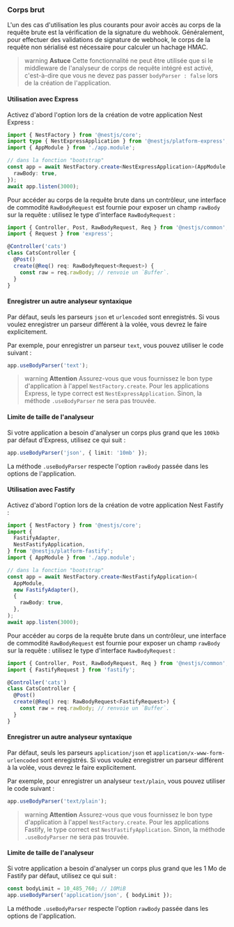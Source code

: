 ### Corps brut

L'un des cas d'utilisation les plus courants pour avoir accès au corps de la requête brute est la vérification de la signature du webhook. Généralement, pour effectuer des validations de signature de webhook, le corps de la requête non sérialisé est nécessaire pour calculer un hachage HMAC.

> warning **Astuce** Cette fonctionnalité ne peut être utilisée que si le middleware de l'analyseur de corps de requête intégré est activé, c'est-à-dire que vous ne devez pas passer `bodyParser : false` lors de la création de l'application.

#### Utilisation avec Express

Activez d'abord l'option lors de la création de votre application Nest Express :

```typescript
import { NestFactory } from '@nestjs/core';
import type { NestExpressApplication } from '@nestjs/platform-express';
import { AppModule } from './app.module';

// dans la fonction "bootstrap"
const app = await NestFactory.create<NestExpressApplication>(AppModule, {
  rawBody: true,
});
await app.listen(3000);
```

Pour accéder au corps de la requête brute dans un contrôleur, une interface de commodité `RawBodyRequest` est fournie pour exposer un champ `rawBody` sur la requête : utilisez le type d'interface `RawBodyRequest` :

```typescript
import { Controller, Post, RawBodyRequest, Req } from '@nestjs/common';
import { Request } from 'express';

@Controller('cats')
class CatsController {
  @Post()
  create(@Req() req: RawBodyRequest<Request>) {
    const raw = req.rawBody; // renvoie un `Buffer`.
  }
}
```

#### Enregistrer un autre analyseur syntaxique

Par défaut, seuls les parseurs `json` et `urlencoded` sont enregistrés. Si vous voulez enregistrer un parseur différent à la volée, vous devrez le faire explicitement.

Par exemple, pour enregistrer un parseur `text`, vous pouvez utiliser le code suivant :

```typescript
app.useBodyParser('text');
```

> warning **Attention** Assurez-vous que vous fournissez le bon type d'application à l'appel `NestFactory.create`. Pour les applications Express, le type correct est `NestExpressApplication`. Sinon, la méthode `.useBodyParser` ne sera pas trouvée.

#### Limite de taille de l'analyseur

Si votre application a besoin d'analyser un corps plus grand que les `100kb` par défaut d'Express, utilisez ce qui suit :

```typescript
app.useBodyParser('json', { limit: '10mb' });
```

La méthode `.useBodyParser` respecte l'option `rawBody` passée dans les options de l'application.

#### Utilisation avec Fastify

Activez d'abord l'option lors de la création de votre application Nest Fastify :

```typescript
import { NestFactory } from '@nestjs/core';
import {
  FastifyAdapter,
  NestFastifyApplication,
} from '@nestjs/platform-fastify';
import { AppModule } from './app.module';

// dans la fonction "bootstrap"
const app = await NestFactory.create<NestFastifyApplication>(
  AppModule,
  new FastifyAdapter(),
  {
    rawBody: true,
  },
);
await app.listen(3000);
```

Pour accéder au corps de la requête brute dans un contrôleur, une interface de commodité `RawBodyRequest` est fournie pour exposer un champ `rawBody` sur la requête : utilisez le type d'interface `RawBodyRequest` :

```typescript
import { Controller, Post, RawBodyRequest, Req } from '@nestjs/common';
import { FastifyRequest } from 'fastify';

@Controller('cats')
class CatsController {
  @Post()
  create(@Req() req: RawBodyRequest<FastifyRequest>) {
    const raw = req.rawBody; // renvoie un `Buffer`.
  }
}
```

#### Enregistrer un autre analyseur syntaxique

Par défaut, seuls les parseurs `application/json` et `application/x-www-form-urlencoded` sont enregistrés. Si vous voulez enregistrer un parseur différent à la volée, vous devrez le faire explicitement.

Par exemple, pour enregistrer un analyseur `text/plain`, vous pouvez utiliser le code suivant :

```typescript
app.useBodyParser('text/plain');
```

> warning **Attention** Assurez-vous que vous fournissez le bon type d'application à l'appel `NestFactory.create`. Pour les applications Fastify, le type correct est `NestFastifyApplication`. Sinon, la méthode `.useBodyParser` ne sera pas trouvée.

#### Limite de taille de l'analyseur

Si votre application a besoin d'analyser un corps plus grand que les 1 Mo de Fastify par défaut, utilisez ce qui suit :

```typescript
const bodyLimit = 10_485_760; // 10MiB
app.useBodyParser('application/json', { bodyLimit });
```

La méthode `.useBodyParser` respecte l'option `rawBody` passée dans les options de l'application.
